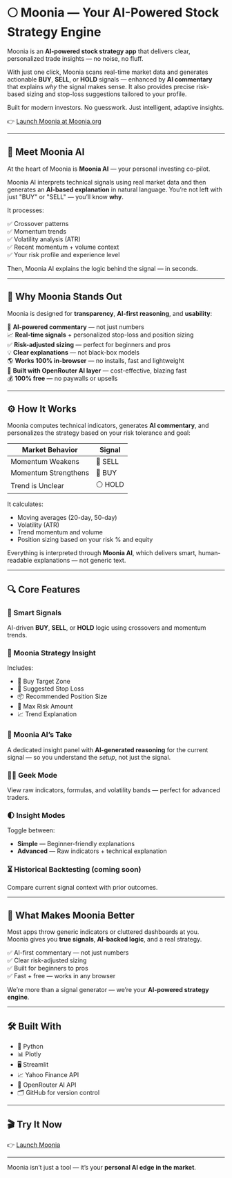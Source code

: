 # 🌕 Moonia — Your AI-Powered Stock Strategy Engine

Moonia is an **AI-powered stock strategy app** that delivers clear, personalized trade insights — no noise, no fluff.

With just one click, Moonia scans real-time market data and generates actionable **BUY**, **SELL**, or **HOLD** signals — enhanced by **AI commentary** that explains _why_ the signal makes sense. It also provides precise risk-based sizing and stop-loss suggestions tailored to your profile.

Built for modern investors. No guesswork. Just intelligent, adaptive insights.

👉 [Launch Moonia at Moonia.org](https://moonia.org)

---

## 🤖 Meet Moonia AI

At the heart of Moonia is **Moonia AI** — your personal investing co-pilot.

Moonia AI interprets technical signals using real market data and then generates an **AI-based explanation** in natural language. You’re not left with just "BUY" or "SELL" — you’ll know **why**.

It processes:

✅ Crossover patterns  
✅ Momentum trends  
✅ Volatility analysis (ATR)  
✅ Recent momentum + volume context  
✅ Your risk profile and experience level

Then, Moonia AI explains the logic behind the signal — in seconds.

---

## 🌟 Why Moonia Stands Out

Moonia is designed for **transparency**, **AI-first reasoning**, and **usability**:

🧠 **AI-powered commentary** — not just numbers  
📈 **Real-time signals** + personalized stop-loss and position sizing  
✅ **Risk-adjusted sizing** — perfect for beginners and pros  
💡 **Clear explanations** — not black-box models  
🌎 **Works 100% in-browser** — no installs, fast and lightweight  
🚀 **Built with OpenRouter AI layer** — cost-effective, blazing fast  
💰 **100% free** — no paywalls or upsells

---

## ⚙️ How It Works

Moonia computes technical indicators, generates **AI commentary**, and personalizes the strategy based on your risk tolerance and goal:

| Market Behavior         | Signal |
|-------------------------|--------|
| Momentum Weakens        | 🔻 SELL   |
| Momentum Strengthens    | 🚀 BUY    |
| Trend is Unclear        | ⚪ HOLD    |

It calculates:

- Moving averages (20-day, 50-day)
- Volatility (ATR)
- Trend momentum and volume
- Position sizing based on your risk % and equity

Everything is interpreted through **Moonia AI**, which delivers smart, human-readable explanations — not generic text.

---

## 🔍 Core Features

### 🧠 Smart Signals  
AI-driven **BUY**, **SELL**, or **HOLD** logic using crossovers and momentum trends.

### 🧠 Moonia Strategy Insight  
Includes:

- 🎯 Buy Target Zone  
- 🛑 Suggested Stop Loss  
- 📦 Recommended Position Size  
- 💸 Max Risk Amount  
- 📈 Trend Explanation

### 🤖 Moonia AI’s Take  
A dedicated insight panel with **AI-generated reasoning** for the current signal — so you understand the _setup_, not just the signal.

### 🧑‍💻 Geek Mode  
View raw indicators, formulas, and volatility bands — perfect for advanced traders.

### 🌓 Insight Modes  
Toggle between:

- **Simple** — Beginner-friendly explanations  
- **Advanced** — Raw indicators + technical explanation

### ⏳ Historical Backtesting (coming soon)  
Compare current signal context with prior outcomes.

---

## 🚀 What Makes Moonia Better

Most apps throw generic indicators or cluttered dashboards at you.  
Moonia gives you **true signals**, **AI-backed logic**, and a real strategy.

✅ AI-first commentary — not just numbers  
✅ Clear risk-adjusted sizing  
✅ Built for beginners to pros  
✅ Fast + free — works in any browser  

We’re more than a signal generator — we’re your **AI-powered strategy engine**.

---

## 🛠 Built With

- 🐍 Python  
- 📊 Plotly  
- 🖥 Streamlit  
- 📈 Yahoo Finance API  
- 🧠 OpenRouter AI API  
- 🗂 GitHub for version control

---

## 🎬 Try It Now

👉 [Launch Moonia](https://moonia.org)

---

Moonia isn’t just a tool — it’s your **personal AI edge in the market**.
